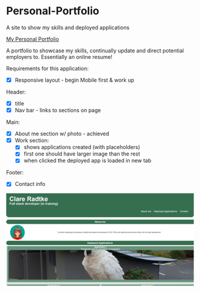 # Personal-Portfolio
A site to show my skills and deployed applications

[My Personal Portfolio](https://clareradtke.github.io/Personal-Portfolio/)

A portfolio to showcase my skills, continually update and direct potential employers to.
Essentially an online resume!

Requirements for this application:

- [x] Responsive layout - begin Mobile first & work up

Header: 
- [x] title
- [x] Nav bar - links to sections on page

Main:
- [x] About me section w/ photo - achieved
- [x] Work section: 
  - [x] shows applications created (with placeholders)
  - [x] first one should have larger image than the rest
  - [x] when clicked the deployed app is loaded in new tab 

Footer:
- [x] Contact info



![screenshot of the website](Screenshot1.PNG "Screenshot")


